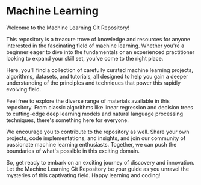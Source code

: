 # Machine Learning


Welcome to the Machine Learning Git Repository!

This repository is a treasure trove of knowledge and resources for anyone interested in the fascinating field of machine learning. Whether you're a beginner eager to dive into the fundamentals or an experienced practitioner looking to expand your skill set, you've come to the right place.

Here, you'll find a collection of carefully curated machine learning projects, algorithms, datasets, and tutorials, all designed to help you gain a deeper understanding of the principles and techniques that power this rapidly evolving field.

Feel free to explore the diverse range of materials available in this repository. From classic algorithms like linear regression and decision trees to cutting-edge deep learning models and natural language processing techniques, there's something here for everyone.

We encourage you to contribute to the repository as well. Share your own projects, code implementations, and insights, and join our community of passionate machine learning enthusiasts. Together, we can push the boundaries of what's possible in this exciting domain.

So, get ready to embark on an exciting journey of discovery and innovation. Let the Machine Learning Git Repository be your guide as you unravel the mysteries of this captivating field. Happy learning and coding!

